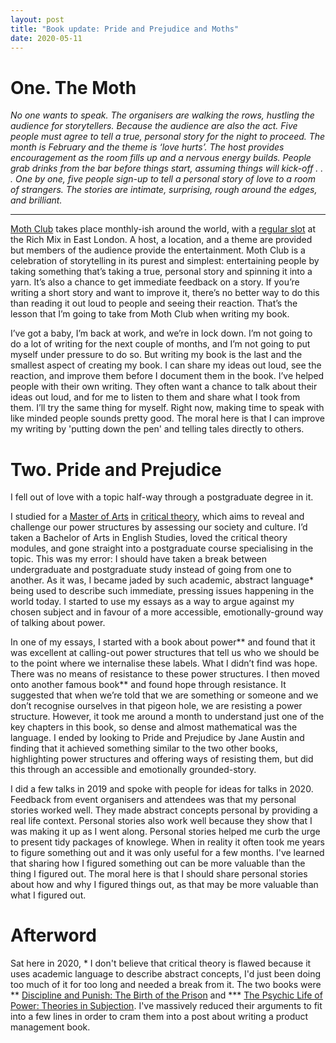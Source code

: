 ```yaml
---
layout: post
title: "Book update: Pride and Prejudice and Moths"
date: 2020-05-11
---
```


# One. The Moth

_No one wants to speak. The organisers are walking the rows, hustling the audience for storytellers. Because the audience are also the act. Five people must agree to tell a true, personal story for the night to proceed. The month is February and the theme is ‘love hurts’. The host provides encouragement as the room fills up and a nervous energy builds. People grab drinks from the bar before things start, assuming things will kick-off . . . One by one, five people sign-up to tell a personal story of love to a room of strangers. The stories are intimate, surprising, rough around the edges, and brilliant._

***

[Moth Club](https://themoth.org/) takes place monthly-ish around the world, with a [regular slot](https://themoth.org/events/results?eventLocations=67&typesOfEvents=&eventDate=) at the Rich Mix in East London. A host, a location, and a theme are provided but members of the audience provide the entertainment. Moth Club is a celebration of storytelling in its purest and simplest: entertaining people by taking something that’s taking a true, personal story and spinning it into a yarn. It’s also a chance to get immediate feedback on a story. If you’re writing a short story and want to improve it, there’s no better way to do this than reading it out loud to people and seeing their reaction. That’s the lesson that I’m going to take from Moth Club when writing my book.

I’ve got a baby, I’m back at work, and we’re in lock down. I’m not going to do a lot of writing for the next couple of months, and I’m not going to put myself under pressure to do so. But writing my book is the last and the smallest aspect of creating my book. I can share my ideas out loud, see the reaction, and improve them before I document them in the book. I’ve helped people with their own writing. They often want a chance to talk about their ideas out loud, and for me to listen to them and share what I took from them. I’ll try the same thing for myself. Right now, making time to speak with like minded people sounds pretty good. The moral here is that I can improve my writing by 'putting down the pen' and telling tales directly to others.

# Two. Pride and Prejudice

I fell out of love with a topic half-way through a postgraduate degree in it. 

I studied for a [Master of Arts](https://en.wikipedia.org/wiki/Master_of_Arts) in [critical theory](https://en.wikipedia.org/wiki/Critical_theory), which aims to reveal and challenge our power structures by assessing our society and culture. I’d taken a Bachelor of Arts in English Studies, loved the critical theory modules, and gone straight into a postgraduate course specialising in the topic. This was my error: I should have taken a break between undergraduate and postgraduate study instead of going from one to another. As it was, I became jaded by such academic, abstract language* being used to describe such immediate, pressing issues happening in the world today. I started to use my essays as a way to argue against my chosen subject and in favour of a more accessible, emotionally-ground way of talking about power. 

 In one of my essays, I started with a book about power** and found that it was excellent at calling-out power structures that tell us who we should be to the point where we internalise these labels. What I didn’t find was hope. There was no means of resistance to these power structures. I then moved onto another famous book** and found hope through resistance. It suggested that when we’re told that we are something or someone and we don’t recognise ourselves in that pigeon hole, we are resisting a power structure. However, it took me around a month to understand just one of the key chapters in this book, so dense and almost mathematical was the language. I ended by looking to Pride and Prejudice by Jane Austin and finding that it achieved something similar to the two other books, highlighting power structures and offering ways of resisting them, but did this through an accessible and emotionally grounded-story. 

 I did a few talks in 2019 and spoke with people for ideas for talks in  2020. Feedback from event organisers and attendees was that my personal  stories worked well. They made abstract concepts personal by providing a  real life context. Personal stories also work well because they show  that I was making it up as I went along. Personal stories helped me curb the urge to  present tidy packages of knowlege. When in reality it often took me years to figure something out and it was only useful for a few months. I've learned that sharing how I figured  something out can be more valuable than the thing I figured out. The  moral here is that I should share personal stories about how and why I figured things out, as that may be more valuable than what I figured out. 

# Afterword

Sat here in 2020, * I don't believe that critical theory is flawed because it uses academic language to describe abstract concepts, I'd just been doing too much of it for too long and needed a break from it. The two books were ** [Discipline and Punish: The Birth of the Prison](https://www.goodreads.com/book/show/80369.Discipline_and_Punish) and *** [The Psychic Life of Power: Theories in Subjection](https://www.goodreads.com/book/show/331460.The_Psychic_Life_of_Power). I've massively reduced their arguments to fit into a few lines in order to cram them into a post about writing a product management book.
